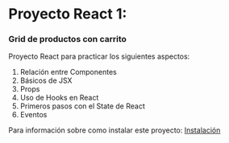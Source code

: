 # Proyecto React 1: 
### Grid de productos con carrito

Proyecto React para practicar los siguientes aspectos:
  1. Relación entre Componentes
  2. Básicos de JSX
  3. Props
  4. Uso de Hooks en React
  5. Primeros pasos con el State de React
  6. Eventos

Para información sobre como instalar este proyecto: [Instalación](docs/.instalation.md)